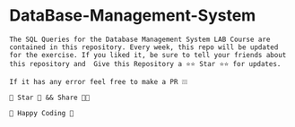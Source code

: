# DataBase-Management-System

```
The SQL Queries for the Database Management System LAB Course are contained in this repository. Every week, this repo will be updated for the exercise. If you liked it, be sure to tell your friends about this repository and  Give this Repository a ⭐️⭐️ Star ⭐️⭐️ for updates.

If it has any error feel free to make a PR ❕❕❕

🌟 Star 🌟 && Share 🤟🏻

🤍 Happy Coding 🤍
```
<!-- # Insta Client URL
```
a1-a2-b1.c0vm8jxyhl5s.us-east-2.rds.amazonaws.com
``` -->
